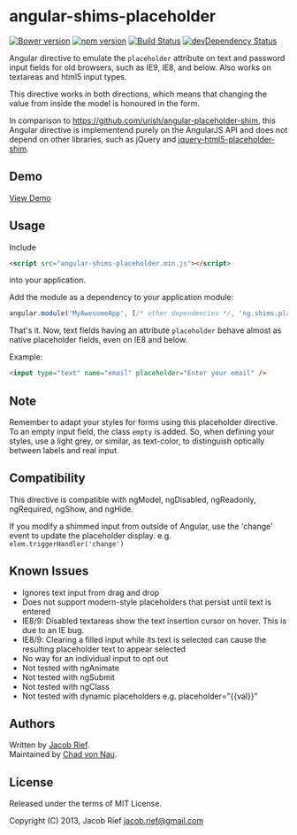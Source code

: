angular-shims-placeholder
=========================
[![Bower version](https://badge.fury.io/bo/angular-shims-placeholder.svg)](http://badge.fury.io/bo/angular-shims-placeholder)
[![npm version](https://badge.fury.io/js/angular-shims-placeholder.svg)](http://badge.fury.io/js/angular-shims-placeholder)
[![Build Status](https://travis-ci.org/jrief/angular-shims-placeholder.svg?branch=master)](https://travis-ci.org/jrief/angular-shims-placeholder)
[![devDependency Status](https://david-dm.org/jrief/angular-shims-placeholder/dev-status.svg)](https://david-dm.org/jrief/angular-shims-placeholder#info=devDependencies)

Angular directive to emulate the `placeholder` attribute on text and password input fields for
old browsers, such as IE9, IE8, and below. Also works on textareas and html5 input types.

This directive works in both directions, which means that changing the value from inside the model 
is honoured in the form.  

In comparison to https://github.com/urish/angular-placeholder-shim, this Angular directive is
implementend purely on the AngularJS API and does not depend on other libraries, such as jQuery and
[jquery-html5-placeholder-shim](https://github.com/parndt/jquery-html5-placeholder-shim).

Demo
----

[View Demo](http://jrief.github.io/angular-shims-placeholder)

Usage
-----
Include 
```html
<script src="angular-shims-placeholder.min.js"></script>
```
into your application.

Add the module as a dependency to your application module:

```js
angular.module('MyAwesomeApp', [/* other dependencies */, 'ng.shims.placeholder']);
```

That's it. Now, text fields having an attribute `placeholder` behave almost as native
placeholder fields, even on IE8 and below.

Example:
```html
<input type="text" name="email" placeholder="Enter your email" />
```

Note
----
Remember to adapt your styles for forms using this placeholder directive. To an empty input field,
the class `empty` is added. So, when defining your styles, use a light grey, or similar, as text-color,
to distinguish optically between labels and real input.

Compatibility
-------------
This directive is compatible with ngModel, ngDisabled, ngReadonly, ngRequired, ngShow, and ngHide.

If you modify a shimmed input from outside of Angular, use the 'change' event to update the placeholder display. e.g. `elem.triggerHandler('change')`

Known Issues
------------
* Ignores text input from drag and drop
* Does not support modern-style placeholders that persist until text is entered
* IE8/9: Disabled textareas show the text insertion cursor on hover. This is due to an IE bug.
* IE8/9: Clearing a filled input while its text is selected can cause the resulting placeholder text to appear selected
* No way for an individual input to opt out
* Not tested with ngAnimate
* Not tested with ngSubmit
* Not tested with ngClass
* Not tested with dynamic placeholders e.g. placeholder="{{val}}"

Authors
-------

Written by [Jacob Rief](https://github.com/jrief).  
Maintained by [Chad von Nau](https://github.com/cvn).

License
-------
Released under the terms of MIT License.

Copyright (C) 2013, Jacob Rief <jacob.rief@gmail.com>
